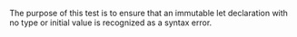 The purpose of this test is to ensure that an immutable let declaration with no type or initial value is recognized as a syntax error.
